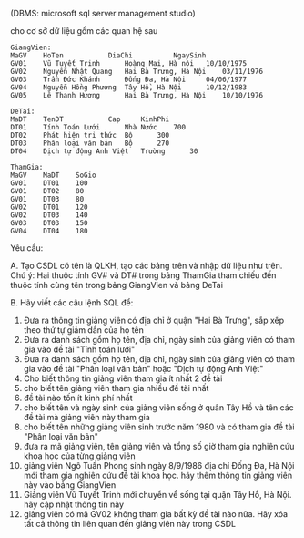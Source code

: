 (DBMS: microsoft sql server management studio)

cho cơ sở dữ liệu gồm các quan hệ sau
    
    GiangVien:
    MaGV	HoTen			DiaChi			NgaySinh
    GV01	Vũ Tuyết Trinh		Hoàng Mai, Hà nội	10/10/1975
    GV02	Nguyễn Nhật Quang	Hai Bà Trưng, Hà Nội	03/11/1976
    GV03	Trần Đức Khánh		Đống Đa, Hà Nội		04/06/1977
    GV04	Nguyễn Hồng Phương	Tây Hồ, Hà Nội		10/12/1983
    GV05	Lê Thanh Hương		Hai Bà Trưng, Hà Nội	10/10/1976
    
    DeTai:
    MaDT	TenDT			Cap		KinhPhi
    DT01	Tính Toán Lưới		Nhà Nước	700
    DT02	Phát hiện tri thức	Bộ		300
    DT03	Phân loại văn bản	Bộ		270
    DT04	Dịch tự động Anh Việt	Trường		30
    
    ThamGia:       
    MaGV	MaDT	SoGio
    GV01	DT01	100
    GV01	DT02	80
    GV01	DT03	80
    GV02	DT01	120
    GV02	DT03	140
    GV03	DT03	150
    GV04	DT04	180
    
Yêu cầu:

A. Tạo CSDL có tên là QLKH, tạo các bảng trên và nhập dữ liệu như trên. Chú ý: Hai thuộc tính GV# và DT# 
trong bảng ThamGia tham chiếu đến thuộc tính cùng tên trong bảng GiangVien và bảng DeTai

B. Hãy viết các câu lệnh SQL để:
 1. Đưa ra thông tin giảng viên có địa chỉ ở quận "Hai Bà Trưng", sắp xếp theo thứ tự giảm dần của họ tên
 2. Đưa ra danh sách gồm họ tên, địa chỉ, ngày sinh của giảng viên có tham gia vào đề tài "Tính toán lưới"
 3. Đưa ra danh sách gồm họ tên, địa chỉ, ngày sinh của giảng viên có tham gia vào đề tài "Phân loại văn bản" 
 hoặc "Dịch tự động Anh Việt"
 4. Cho biết thông tin giảng viên tham gia ít nhất 2 đề tài
 5. cho biết tên giảng viên tham gia nhiều đề tài nhất
 6. đề tài nào tốn ít kinh phí nhất 
 7. cho biết tên và ngày sinh của giảng viên sống ở quân Tây Hồ và tên các đề tài mà giảng viên này tham gia 
 8. cho biết tên những giảng viên sinh trước năm 1980 và có tham gia đề tài "Phân loại văn bản" 
 9. đưa ra mã giảng viên, tên giảng viên và tổng số giờ tham gia nghiên cứu khoa học của từng giảng viên
 10. giảng viên Ngô Tuấn Phong sinh ngày 8/9/1986 địa chỉ Đống Đa, Hà Nội mới tham gia nghiên cứu đề tài khoa học. 
 hãy thêm thông tin giảng viên này vào bảng GiangVien
 11. Giảng viên Vũ Tuyết Trinh mới chuyển về sống tại quận Tây Hồ, Hà Nội. hãy cập nhật thông tin này
 12. giảng viên có mã GV02 không tham gia bất kỳ đề tài nào nữa. 
 Hãy xóa tất cả thông tin liên quan đến giảng viên này trong CSDL
    
    
    
    
    
    
